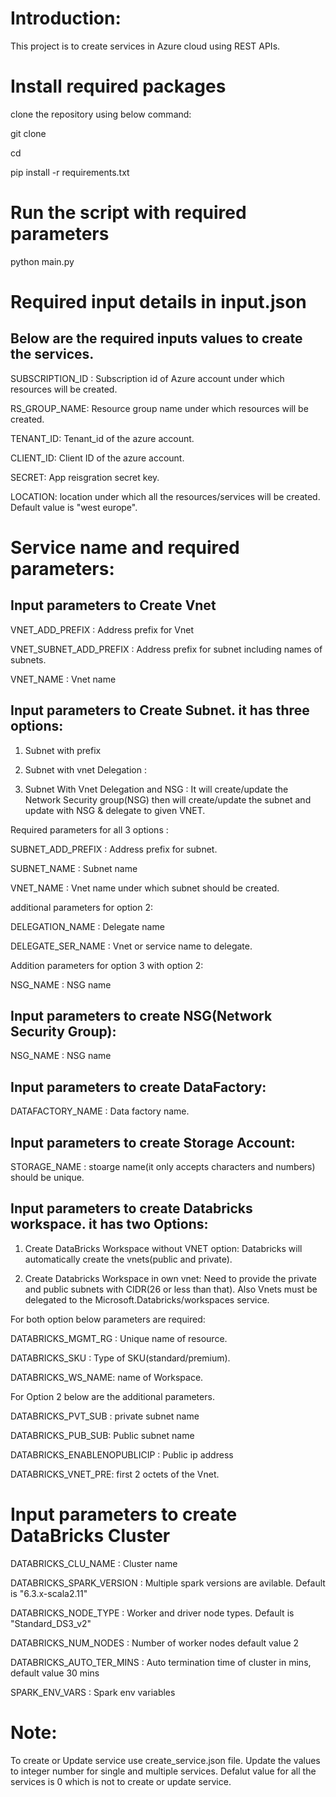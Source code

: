 # Introduction:
  This project is to create services in Azure cloud using REST APIs.

# Install required packages
  clone the repository using below command:

  git clone <projectrepo>
  
  cd <cloned repo>
  
  pip install -r requirements.txt

# Run the script with required parameters
  python main.py 

# Required input details in input.json
  ## Below are the required inputs values to create the services.
  
  SUBSCRIPTION_ID : Subscription id of Azure account under which resources will be created.

  RS_GROUP_NAME:  Resource group name under which resources will be created.

  TENANT_ID: Tenant_id of the azure account.

  CLIENT_ID: Client ID of the azure account.

  SECRET:  App reisgration secret key.

  LOCATION: location under which all the resources/services will be created. Default value is "west europe".

# Service name and required parameters:
## Input parameters to Create Vnet

VNET_ADD_PREFIX          : Address prefix for Vnet

VNET_SUBNET_ADD_PREFIX   : Address prefix for subnet including names of subnets.

VNET_NAME                : Vnet name

## Input parameters to Create Subnet. it has three options:

1. Subnet with prefix

2. Subnet with vnet Delegation : 

3. Subnet With Vnet Delegation and NSG  : It will create/update the Network Security group(NSG) then will create/update the subnet and update with NSG & delegate to given VNET.

Required parameters for all 3 options :

   SUBNET_ADD_PREFIX : Address prefix for subnet.
   
   SUBNET_NAME       : Subnet name
   
   VNET_NAME         : Vnet name under which subnet should be created.
   
additional parameters for option 2:

   DELEGATION_NAME   : Delegate name
   
   DELEGATE_SER_NAME : Vnet or service name to delegate.
   
Addition parameters for option 3 with option 2: 

   NSG_NAME          : NSG name
   
## Input parameters to create NSG(Network Security Group):
NSG_NAME    :    NSG name

## Input parameters to create DataFactory:
DATAFACTORY_NAME : Data factory name.

## Input parameters to create Storage Account:
STORAGE_NAME : stoarge name(it only accepts characters and numbers) should be unique.

## Input parameters to create Databricks workspace. it has two Options:

1. Create DataBricks Workspace without VNET option: Databricks will automatically create the vnets(public and private).

2. Create Databricks Workspace in own vnet: Need to provide the private and public subnets with CIDR(26 or less than that). Also Vnets must be delegated to the Microsoft.Databricks/workspaces service.

For both option below parameters are required:

   DATABRICKS_MGMT_RG : Unique name of resource.
   
   DATABRICKS_SKU : Type of SKU(standard/premium).
   
   DATABRICKS_WS_NAME: name of Workspace.

For Option 2 below are the additional parameters.

   DATABRICKS_PVT_SUB : private subnet name
   
   DATABRICKS_PUB_SUB: Public subnet name
   
   DATABRICKS_ENABLENOPUBLICIP :  Public ip address
   
   DATABRICKS_VNET_PRE: first 2 octets of the Vnet.
   

# Input parameters to create DataBricks Cluster

   DATABRICKS_CLU_NAME          :   Cluster name 
   
   DATABRICKS_SPARK_VERSION     :   Multiple spark versions are avilable. Default is "6.3.x-scala2.11"
   
   DATABRICKS_NODE_TYPE         :   Worker and driver node types. Default is "Standard_DS3_v2"
   
   DATABRICKS_NUM_NODES         :   Number of worker nodes default value 2
   
   DATABRICKS_AUTO_TER_MINS     :   Auto termination time of cluster in mins, default value 30 mins
   
   SPARK_ENV_VARS               :   Spark env variables  

# Note:
To create or Update service use create_service.json file. Update the values to integer number for single and multiple services.
Defalut value for all the services is 0 which is not to create or update service.
